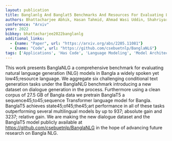 ```yaml
---
layout: publication
title: Banglanlg And Banglat5 Benchmarks And Resources For Evaluating Low45;resource Natural Language Generation In Bangla
authors: Bhattacharjee Abhik, Hasan Tahmid, Ahmad Wasi Uddin, Shahriyar Rifat
conference: "Arxiv"
year: 2022
bibkey: bhattacharjee2022banglanlg
additional_links:
  - {name: "Paper", url: "https://arxiv.org/abs/2205.11081"}
  - {name: "Code", url: "https://github.com/csebuetnlp/BanglaNLG"}
tags: ['Applications', 'Has Code', 'Language Modeling', 'Model Architecture', 'Pretraining Methods', 'Transformer']
---
```

This work presents BanglaNLG a comprehensive benchmark for evaluating natural language generation (NLG) models in Bangla a widely spoken yet low45;resource language. We aggregate six challenging conditional text generation tasks under the BanglaNLG benchmark introducing a new dataset on dialogue generation in the process. Furthermore using a clean corpus of 27.5 GB of Bangla data we pretrain BanglaT5 a sequence45;to45;sequence Transformer language model for Bangla. BanglaT5 achieves state45;of45;the45;art performance in all of these tasks outperforming several multilingual models by up to 937; absolute gain and 3237; relative gain. We are making the new dialogue dataset and the BanglaT5 model publicly available at https://github.com/csebuetnlp/BanglaNLG in the hope of advancing future research on Bangla NLG.
